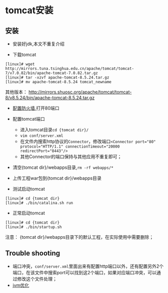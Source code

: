 # tomcat安装

## 安装

* 安装好jdk,本文不重复介绍

* 下载tomcat
```
[linux]# wget http://mirrors.tuna.tsinghua.edu.cn/apache/tomcat/tomcat-7/v7.0.82/bin/apache-tomcat-7.0.82.tar.gz
[linux]# tar -xzvf apache-tomcat-8.5.24.tar.gz 
[linux]# mv apache-tomcat-8.5.24 tomcat_newname
```

其他版本： http://mirrors.shuosc.org/apache/tomcat/tomcat-8/v8.5.24/bin/apache-tomcat-8.5.24.tar.gz


* [配置防火墙](http://58.250.204.146:6002/fangle/notes-everthing/blob/master/Linux/content/iptables.md),打开80端口

* 配置tomcat端口
    * 进入tomcat目录``cd {tomcat dir}/``
    * ``vim conf/server.xml``
    * 在文件内搜索http协议的``Connector``，修改端口``<Connector port="80" protocol="HTTP/1.1" connectionTimeout="20000 redirectPort="8443"/>``
    * 其他Connector的端口保持与其他应用不重复即可；

* 清空{tomcat dir}/webapps目录,``rm -rf webapps/*``
* 上传工程war包到{tomcat dir}/webapps目录

* 测试启动tomcat
```
[linux]# cd {tomcat dir}
[linux]# ./bin/catalina.sh run
```

* 正常启动tomcat 

```
[linux]# cd {tomcat dir}
[linux]# ./bin/startup.sh 
```

注意： {tomcat dir}/webapps目录下的默认工程，在实际使用中需要删除；

## Trouble shooting

* 端口冲突，``conf/server.xml``里面出来有配置http端口以外，还有配置另外2个端口，在该文件中搜索port可以找到这2个端口，如果对应端口冲突，可以通过修改这个文件处理；
* [jvm优化](http://58.250.204.146:6002/fangle/notes-everthing/blob/master/tools/tomcat/jvm_config.md)
